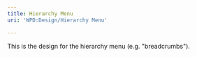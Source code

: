 ```yaml
---
title: Hierarchy Menu
uri: 'WPD:Design/Hierarchy Menu'

---
```

This is the design for the hierarchy menu (e.g. "breadcrumbs").
